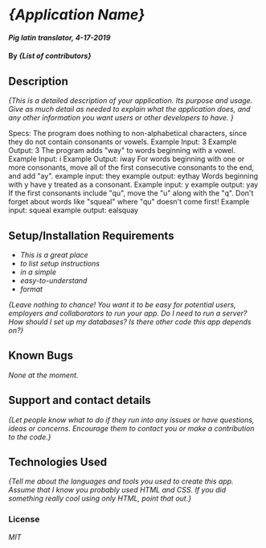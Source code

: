 # _{Application Name}_

#### _Pig latin translator, 4-17-2019_

#### By _**{List of contributors}**_

## Description

_{This is a detailed description of your application. Its purpose and usage.  Give as much detail as needed to explain what the application does, and any other information you want users or other developers to have. }_

Specs:
  The program does nothing to non-alphabetical characters, since they do not contain consonants or vowels.
    Example Input: 3
    Example Output: 3
  The program adds "way" to words beginning with a vowel.
    Example Input: i
    Example Output: iway
  For words beginning with one or more consonants, move all of the first consecutive consonants to the end, and add "ay".
    example input: they
    example output: eythay
  Words beginning with y have y treated as a consonant.
    Example input: y
    example output: yay
  If the first consonants include "qu", move the "u" along with the "q". Don't forget about words like "squeal" where "qu" doesn't come first!
    Example input: squeal
    example output: ealsquay

## Setup/Installation Requirements

* _This is a great place_
* _to list setup instructions_
* _in a simple_
* _easy-to-understand_
* _format_

_{Leave nothing to chance! You want it to be easy for potential users, employers and collaborators to run your app. Do I need to run a server? How should I set up my databases? Is there other code this app depends on?}_

## Known Bugs

_None at the moment._

## Support and contact details

_{Let people know what to do if they run into any issues or have questions, ideas or concerns.  Encourage them to contact you or make a contribution to the code.}_

## Technologies Used

_{Tell me about the languages and tools you used to create this app. Assume that I know you probably used HTML and CSS. If you did something really cool using only HTML, point that out.}_

### License

*MIT*
